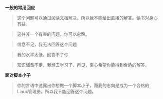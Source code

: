 **一般的常用回应**

>这个问题可以通过阅读文档解决，所以我不能给出直接的解答。读书对身心有益。



>这并非一个有害的问题，你可以忽略。


>信息不足，我无法回答这个问题


>我的水平太低，回答不了你


>知识储备不足，我想去学习了，再见，衷心希望你能得到合适的解答。


**面对脚本小子**


>你的言语中透露出你想做一个脚本小子，而我的志向是成为一个合格的Linux管理员，所以我不能回答这个问题。
